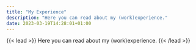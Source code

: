 ```yaml
---
title: "My Experience"
description: "Here you can read about my (work)experience."
date: 2023-03-19T14:28:01+01:00
---
```

{{< lead >}}
Here you can read about my (work)experience.
{{< /lead >}}
